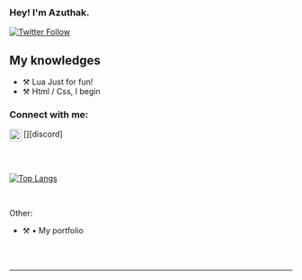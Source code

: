 ### Hey! I'm Azuthak.

[![Twitter Follow](https://img.shields.io/twitter/follow/azuthak?color=1DA1F2&logo=twitter&style=for-the-badge)](https://twitter.com/azuthak)

## My knowledges

- ⚒️ Lua Just for fun!
- ⚒️ Html / Css, I begin

### Connect with me:

[<img align="left" alt="My discord" width="22px" src="https://cdn.jsdelivr.net/npm/simple-icons@v3/icons/discord.svg" />][discord]

<br />



<br />

[![Top Langs](https://github-readme-stats.vercel.app/api/top-langs/?username=M2GA)](https://github.com/anuraghazra/github-readme-stats)

<br />

<!--START_SECTION:activity-->

Other:
- ⚒️ • My portfolio

<!--END_SECTION:activity-->


<br />

<br />

---
